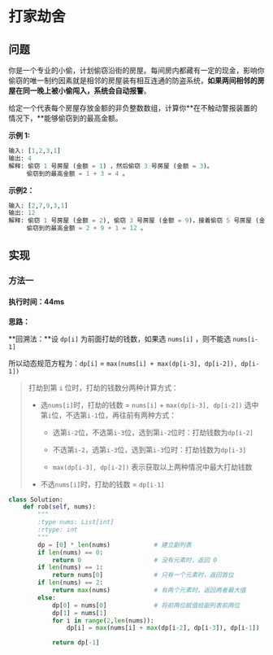 # 打家劫舍

## 问题

你是一个专业的小偷，计划偷窃沿街的房屋。每间房内都藏有一定的现金，影响你偷窃的唯一制约因素就是相邻的房屋装有相互连通的防盗系统，**如果两间相邻的房屋在同一晚上被小偷闯入，系统会自动报警**。

给定一个代表每个房屋存放金额的非负整数数组，计算你**在不触动警报装置的情况下，**能够偷窃到的最高金额。

**示例 1:**

```python
输入: [1,2,3,1]
输出: 4
解释: 偷窃 1 号房屋 (金额 = 1) ，然后偷窃 3 号房屋 (金额 = 3)。
     偷窃到的最高金额 = 1 + 3 = 4 。
```

**示例2：**

```python
输入: [2,7,9,3,1]
输出: 12
解释: 偷窃 1 号房屋 (金额 = 2), 偷窃 3 号房屋 (金额 = 9)，接着偷窃 5 号房屋 (金额 = 1)。
     偷窃到的最高金额 = 2 + 9 + 1 = 12 。
```

## 实现

### 方法一

#### 执行时间：44ms

**思路：**

**回溯法：**设 `dp[i]` 为前面打劫的钱数，如果选 `nums[i]` ，则不能选 `nums[i-1]`

所以动态规范方程为：`dp[i]` = `max(nums[i] + max(dp[i-3], dp[i-2]), dp[i-1])`

> 打劫到第 `i` 位时，打劫的钱数分两种计算方式：
>
> - 选`nums[i]`时，打劫的钱数 = `nums[i]` + `max(dp[i-3], dp[i-2])` 
>   选中第`i`位，不选第`i-1`位，再往前有两种方式：
>
>   - 选第`i-2`位，不选第`i-3`位，选到第`i-2`位时：打劫钱数为`dp[i-2]`
>   - 不选第`i-2`，选第`i-3`位，选到第`i-3`位时：打劫钱数为`dp[i-3]`
>
>   - `max(dp[i-3], dp[i-2])` 表示获取以上两种情况中最大打劫钱数
>
> - 不选`nums[i]`时，打劫的钱数 = `dp[i-1]`

```python
class Solution:
    def rob(self, nums):
        """
        :type nums: List[int]
        :rtype: int
        """
        dp = [0] * len(nums)			# 建立副列表
        if len(nums) == 0:
            return 0					# 没有元素时，返回 0
        if len(nums) == 1:
            return nums[0]				# 只有一个元素时，返回首位
        if len(nums) == 2:
            return max(nums)			# 有两个元素时，返回两者最大值
        else:
            dp[0] = nums[0]				# 将前两位赋值给副列表前两位
            dp[1] = nums[1]
            for i in range(2,len(nums)):
                dp[i] = max(nums[i] + max(dp[i-2], dp[i-3]), dp[i-1])

            return dp[-1]
        
```

